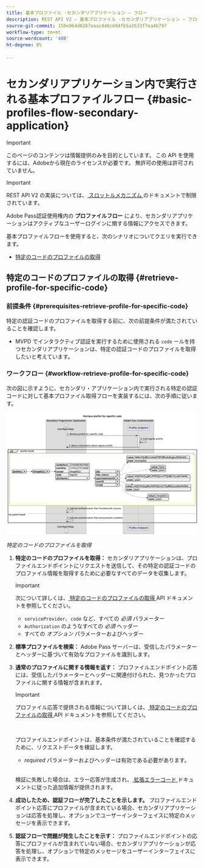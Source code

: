 ```yaml
---
title: 基本プロファイル -セカンダリアプリケーション – フロー
description: REST API V2 – 基本プロファイル -セカンダリアプリケーション – フロー
source-git-commit: 150e064d0287eaac446c694fb5a2633f7ea4b797
workflow-type: tm+mt
source-wordcount: '408'
ht-degree: 0%

---
```



# セカンダリアプリケーション内で実行される基本プロファイルフロー {#basic-profiles-flow-secondary-application}

>[!IMPORTANT]
>
> このページのコンテンツは情報提供のみを目的としています。 この API を使用するには、Adobeから現在のライセンスが必要です。 無許可の使用は許可されていません。

>[!IMPORTANT]
>
> REST API V2 の実装については、[ スロットルメカニズム ](/help/authentication/throttling-mechanism.md) のドキュメントで制限されています。

Adobe Pass認証使用権内の **プロファイルフロー** により、セカンダリアプリケーションはアクティブなユーザーログインに関する情報にアクセスできます。

基本プロファイルフローを使用すると、次のシナリオについてクエリを実行できます。

* [特定のコードのプロファイルの取得](#retrieve-profile-for-specific-code)

## 特定のコードのプロファイルの取得 {#retrieve-profile-for-specific-code}

### 前提条件 {#prerequisites-retrieve-profile-for-specific-code}

特定の認証コードのプロファイルを取得する前に、次の前提条件が満たされていることを確認します。

* MVPD でインタラクティブ認証を実行するために使用される `code` ールを持つセカンダリアプリケーションは、特定の認証コードのプロファイルを取得したいと考えています。

### ワークフロー {#workflow-retrieve-profile-for-specific-code}

次の図に示すように、セカンダリ・アプリケーション内で実行される特定の認証コードに対して基本プロファイル取得フローを実装するには、次の手順に従います。

![ 特定のコードのプロファイルを取得 ](../../../assets/rest-api-v2/flows/basic-access-flows/rest-api-v2-retrieve-profile-within-secondary-application-for-specific-code.png)

*特定のコードのプロファイルを取得*

1. **特定のコードのプロファイルを取得：** セカンダリアプリケーションは、プロファイルエンドポイントにリクエストを送信して、その特定の認証コードのプロファイル情報を取得するために必要なすべてのデータを収集します。

   >[!IMPORTANT]
   >
   > 次について詳しくは、[ 特定のコードのプロファイルの取得 ](../../apis/profiles-apis/rest-api-v2-profiles-apis-retrieve-profile-for-specific-code.md)API ドキュメントを参照してください。
   >
   > * `serviceProvider`、`code` など、すべての _必須_ パラメーター
   > * `Authorization` のようなすべての _必須_ ヘッダー
   > * すべての _オプション_ パラメーターおよびヘッダー

1. **標準プロファイルを検索：** Adobe Pass サーバーは、受信したパラメーターとヘッダーに基づいて有効なプロファイルを識別します。

1. **通常のプロファイルに関する情報を返す：** プロファイルエンドポイント応答には、受信したパラメーターとヘッダーに関連付けられた、見つかったプロファイルに関する情報が含まれます。

   >[!IMPORTANT]
   >
   > プロファイル応答で提供される情報について詳しくは、[ 特定のコードのプロファイルの取得 ](../../apis/profiles-apis/rest-api-v2-profiles-apis-retrieve-profile-for-specific-code.md) API ドキュメントを参照してください。
   > 
   > <br/>
   > 
   > プロファイルエンドポイントは、基本条件が満たされていることを確認するために、リクエストデータを検証します。
   >
   > * _required_ パラメーターおよびヘッダーは有効である必要があります。
   >
   > <br/>
   > 
   > 検証に失敗した場合は、エラー応答が生成され、[ 拡張エラーコード ](../../../enhanced-error-codes.md) ドキュメントに従った追加情報が提供されます。

1. **成功したため、認証フローが完了したことを示します。** プロファイルエンドポイント応答にプロファイルが含まれている場合、セカンダリアプリケーションは応答を処理し、オプションでユーザーインターフェイスに特定のメッセージを表示できます。

1. **認証フローで問題が発生したことを示す：** プロファイルエンドポイントの応答にプロファイルが含まれていない場合、セカンダリアプリケーションが応答を処理し、オプションで特定のメッセージをユーザーインターフェイスに表示できます。
